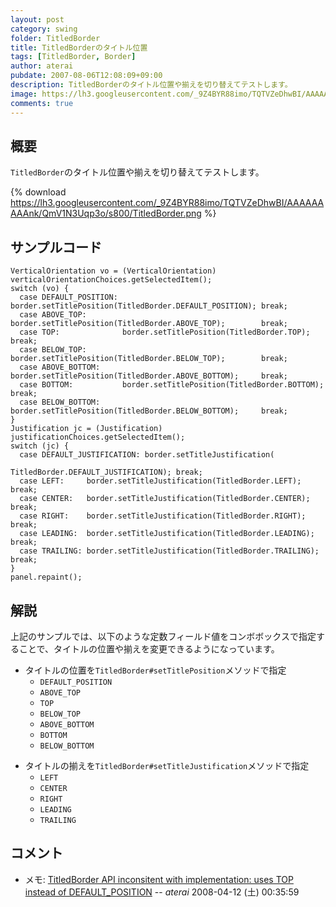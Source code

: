 ```yaml
---
layout: post
category: swing
folder: TitledBorder
title: TitledBorderのタイトル位置
tags: [TitledBorder, Border]
author: aterai
pubdate: 2007-08-06T12:08:09+09:00
description: TitledBorderのタイトル位置や揃えを切り替えてテストします。
image: https://lh3.googleusercontent.com/_9Z4BYR88imo/TQTVZeDhwBI/AAAAAAAAAnk/QmV1N3Uqp3o/s800/TitledBorder.png
comments: true
---
```

## 概要
`TitledBorder`のタイトル位置や揃えを切り替えてテストします。

{% download https://lh3.googleusercontent.com/_9Z4BYR88imo/TQTVZeDhwBI/AAAAAAAAAnk/QmV1N3Uqp3o/s800/TitledBorder.png %}

## サンプルコード
<pre class="prettyprint"><code>VerticalOrientation vo = (VerticalOrientation) verticalOrientationChoices.getSelectedItem();
switch (vo) {
  case DEFAULT_POSITION: border.setTitlePosition(TitledBorder.DEFAULT_POSITION); break;
  case ABOVE_TOP:        border.setTitlePosition(TitledBorder.ABOVE_TOP);        break;
  case TOP:              border.setTitlePosition(TitledBorder.TOP);              break;
  case BELOW_TOP:        border.setTitlePosition(TitledBorder.BELOW_TOP);        break;
  case ABOVE_BOTTOM:     border.setTitlePosition(TitledBorder.ABOVE_BOTTOM);     break;
  case BOTTOM:           border.setTitlePosition(TitledBorder.BOTTOM);           break;
  case BELOW_BOTTOM:     border.setTitlePosition(TitledBorder.BELOW_BOTTOM);     break;
}
Justification jc = (Justification) justificationChoices.getSelectedItem();
switch (jc) {
  case DEFAULT_JUSTIFICATION: border.setTitleJustification(
                                              TitledBorder.DEFAULT_JUSTIFICATION); break;
  case LEFT:     border.setTitleJustification(TitledBorder.LEFT);     break;
  case CENTER:   border.setTitleJustification(TitledBorder.CENTER);   break;
  case RIGHT:    border.setTitleJustification(TitledBorder.RIGHT);    break;
  case LEADING:  border.setTitleJustification(TitledBorder.LEADING);  break;
  case TRAILING: border.setTitleJustification(TitledBorder.TRAILING); break;
}
panel.repaint();
</code></pre>

## 解説
上記のサンプルでは、以下のような定数フィールド値をコンボボックスで指定することで、タイトルの位置や揃えを変更できるようになっています。

- タイトルの位置を`TitledBorder#setTitlePosition`メソッドで指定
    - `DEFAULT_POSITION`
    - `ABOVE_TOP`
    - `TOP`
    - `BELOW_TOP`
    - `ABOVE_BOTTOM`
    - `BOTTOM`
    - `BELOW_BOTTOM`

<!-- dummy comment line for breaking list -->

- タイトルの揃えを`TitledBorder#setTitleJustification`メソッドで指定
    - `LEFT`
    - `CENTER`
    - `RIGHT`
    - `LEADING`
    - `TRAILING`

<!-- dummy comment line for breaking list -->

## コメント
- メモ: [TitledBorder API inconsitent with implementation: uses TOP instead of DEFAULT_POSITION](http://bugs.java.com/bugdatabase/view_bug.do?bug_id=6658876) -- *aterai* 2008-04-12 (土) 00:35:59

<!-- dummy comment line for breaking list -->

